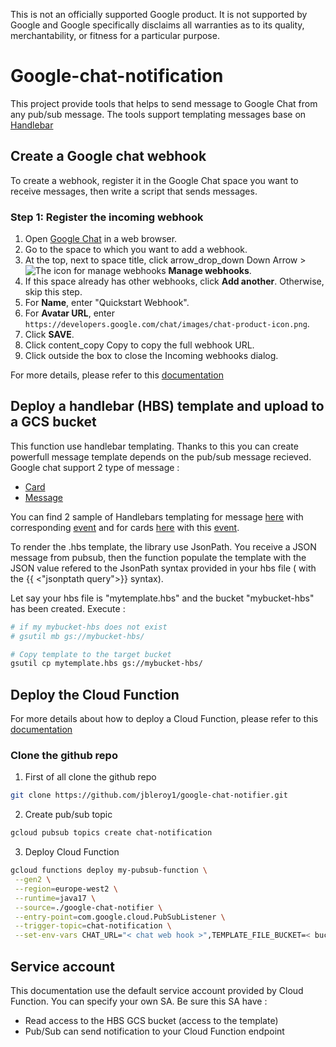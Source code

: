 This is not an officially supported Google product. It is not supported by Google and Google specifically disclaims all warranties as to its quality, merchantability, or fitness for a particular purpose.

# Google-chat-notification

This project provide tools that helps to send message to Google Chat from any pub/sub message. The tools support templating messages base on [Handlebar](https://github.com/jknack/handlebars.java)

## Create a Google chat webhook

To create a webhook, register it in the Google Chat space you want to receive messages, then write a script that sends messages.

### Step 1: Register the incoming webhook

  1. Open [Google Chat](https://chat.google.com/) in a web browser.
  1. Go to the space to which you want to add a webhook.
  1. At the top, next to space title, click <span class="material-icons">arrow_drop_down</span> Down Arrow > <img src="https://fonts.gstatic.com/s/i/short-term/release/googlesymbols/settings/default/24px.svg" class="inline-icon" alt="The icon for manage webhooks"> **Manage webhooks**.
  1. If this space already has other webhooks, click **Add another**. Otherwise, skip this step.
  1. For **Name**, enter "Quickstart Webhook".
  1. For **Avatar URL**, enter `https://developers.google.com/chat/images/chat-product-icon.png`.
  1. Click **SAVE**.
  1. Click <span class="material-icons">content_copy</span> Copy to copy the full webhook URL.
  1. Click outside the box to close the Incoming webhooks dialog.


For more details, please refer to this [documentation](https://developers.google.com/chat/how-tos/webhooks#create_a_webhook)

## Deploy a handlebar (HBS) template and upload to a GCS bucket

This function use handlebar templating. Thanks to this you can create powerfull message template depends on the pub/sub message recieved. Google chat support 2 type of message : 

* [Card](https://developers.google.com/chat/api/guides/message-formats/cards)
* [Message](https://developers.google.com/chat/api/guides/message-formats/basic)

You can find 2 sample of Handlebars templating for message [here](src/test/resources/message.hbs) with corresponding [event](src/test/resources/input_02.json) and for cards [here](src/test/resources/template_01.hbs) with this [event](src/test/resources/input_01.json).

To render the .hbs template, the library use JsonPath. You receive a JSON message from pubsub, then the function populate the template with the JSON value refered to the JsonPath syntax provided in your hbs file ( with the {{ <"jsonptath query">}} syntax).


Let say your hbs file is "mytemplate.hbs" and the bucket "mybucket-hbs" has been created. Execute : 


```bash
# if my mybucket-hbs does not exist
# gsutil mb gs://mybucket-hbs/

# Copy template to the target bucket
gsutil cp mytemplate.hbs gs://mybucket-hbs/
```


## Deploy the Cloud Function

For more details about how to deploy a Cloud Function, please refer to this [documentation](https://cloud.google.com/functions/docs/deploy#basics)

### Clone the github repo

1. First of all clone the github repo


```bash
git clone https://github.com/jbleroy1/google-chat-notifier.git
```
2. Create pub/sub topic
 

 ```bash
 gcloud pubsub topics create chat-notification
 ```

3. Deploy Cloud Function

 ```bash
 gcloud functions deploy my-pubsub-function \
  --gen2 \
  --region=europe-west2 \
  --runtime=java17 \
  --source=./google-chat-notifier \
  --entry-point=com.google.cloud.PubSubListener \
  --trigger-topic=chat-notification \
  --set-env-vars CHAT_URL="< chat web hook >",TEMPLATE_FILE_BUCKET=< bucket name >,TEMPLATE_FILE_OBJECT=< HBS object name >
 ```


## Service account

This documentation use the default service account provided by Cloud Function. You can specify your own SA. Be sure this SA have : 

* Read access to the HBS GCS bucket (access to the template)
* Pub/Sub can send notification to your Cloud Function endpoint




